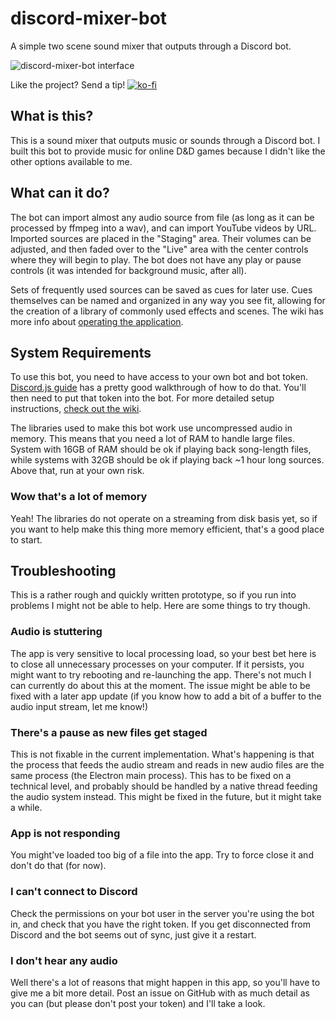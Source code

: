 # discord-mixer-bot

A simple two scene sound mixer that outputs through a Discord bot.

![discord-mixer-bot interface](https://i.imgur.com/qqbsyix.png)

Like the project? Send a tip!
[![ko-fi](https://www.ko-fi.com/img/donate_sm.png)](https://ko-fi.com/E1E2KHZ3)

## What is this?

This is a sound mixer that outputs music or sounds through a Discord bot. I built this bot to provide music for online D&D games because I didn't like the other options available to me.

## What can it do?

The bot can import almost any audio source from file (as long as it can be processed by ffmpeg into a wav), and can import YouTube videos by URL. Imported sources are placed in the "Staging" area. Their volumes can be adjusted, and then faded over to the "Live" area with the center controls where they will begin to play. The bot does not have any play or pause controls (it was intended for background music, after all).

Sets of frequently used sources can be saved as cues for later use. Cues themselves can be named and organized in any way you see fit, allowing for the creation of a library of commonly used effects and scenes. The wiki has more info about [operating the application](https://github.com/ebshimizu/discord-mixer-bot/wiki/Making-Noise).

## System Requirements

To use this bot, you need to have access to your own bot and bot token. [Discord.js guide](https://discordjs.guide/preparations/setting-up-a-bot-application.html#creating-your-bot) has a pretty good walkthrough of how to do that. You'll then need to put that token into the bot. For more detailed setup instructions, [check out the wiki](https://github.com/ebshimizu/discord-mixer-bot/wiki/Setup).

The libraries used to make this bot work use uncompressed audio in memory. This means that you need a lot of RAM to handle large files. System with 16GB of RAM should be ok if playing back song-length files, while systems with 32GB should be ok if playing back ~1 hour long sources. Above that, run at your own risk.

### Wow that's a lot of memory

Yeah! The libraries do not operate on a streaming from disk basis yet, so if you want to help make this thing more memory efficient, that's a good place to start.

## Troubleshooting

This is a rather rough and quickly written prototype, so if you run into problems I might not be able to help. Here are some things to try though.

### Audio is stuttering

The app is very sensitive to local processing load, so your best bet here is to close all unnecessary processes on your computer. If it persists, you might want to try rebooting and re-launching the app. There's not much I can currently do about this at the moment. The issue might be able to be fixed with a later app update (if you know how to add a bit of a buffer to the audio input stream, let me know!)

### There's a pause as new files get staged

This is not fixable in the current implementation. What's happening is that the process that feeds the audio stream and reads in new audio files are the same process (the Electron main process). This has to be fixed on a technical level, and probably should be handled by a native thread feeding the audio system instead. This might be fixed in the future, but it might take a while.

### App is not responding

You might've loaded too big of a file into the app. Try to force close it and don't do that (for now).

### I can't connect to Discord

Check the permissions on your bot user in the server you're using the bot in, and check that you have the right token. If you get disconnected from Discord and the bot seems out of sync, just give it a restart.

### I don't hear any audio

Well there's a lot of reasons that might happen in this app, so you'll have to give me a bit more detail. Post an issue on GitHub with as much detail as you can (but please don't post your token) and I'll take a look.